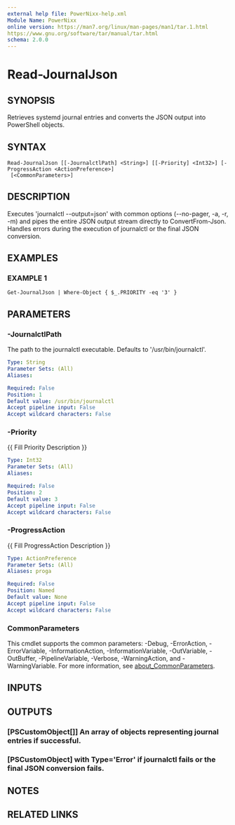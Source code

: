 ```yaml
---
external help file: PowerNixx-help.xml
Module Name: PowerNixx
online version: https://man7.org/linux/man-pages/man1/tar.1.html
https://www.gnu.org/software/tar/manual/tar.html
schema: 2.0.0
---
```


# Read-JournalJson

## SYNOPSIS
Retrieves systemd journal entries and converts the JSON output into PowerShell objects.

## SYNTAX

```
Read-JournalJson [[-JournalctlPath] <String>] [[-Priority] <Int32>] [-ProgressAction <ActionPreference>]
 [<CommonParameters>]
```

## DESCRIPTION
Executes 'journalctl --output=json' with common options (--no-pager, -a, -r, -m)
and pipes the entire JSON output stream directly to ConvertFrom-Json.
Handles errors during the execution of journalctl or the final JSON conversion.

## EXAMPLES

### EXAMPLE 1
```
Get-JournalJson | Where-Object { $_.PRIORITY -eq '3' }
```

## PARAMETERS

### -JournalctlPath
The path to the journalctl executable.
Defaults to '/usr/bin/journalctl'.

```yaml
Type: String
Parameter Sets: (All)
Aliases:

Required: False
Position: 1
Default value: /usr/bin/journalctl
Accept pipeline input: False
Accept wildcard characters: False
```

### -Priority
{{ Fill Priority Description }}

```yaml
Type: Int32
Parameter Sets: (All)
Aliases:

Required: False
Position: 2
Default value: 3
Accept pipeline input: False
Accept wildcard characters: False
```

### -ProgressAction
{{ Fill ProgressAction Description }}

```yaml
Type: ActionPreference
Parameter Sets: (All)
Aliases: proga

Required: False
Position: Named
Default value: None
Accept pipeline input: False
Accept wildcard characters: False
```

### CommonParameters
This cmdlet supports the common parameters: -Debug, -ErrorAction, -ErrorVariable, -InformationAction, -InformationVariable, -OutVariable, -OutBuffer, -PipelineVariable, -Verbose, -WarningAction, and -WarningVariable. For more information, see [about_CommonParameters](http://go.microsoft.com/fwlink/?LinkID=113216).

## INPUTS

## OUTPUTS

### [PSCustomObject[]] An array of objects representing journal entries if successful.
### [PSCustomObject] with Type='Error' if journalctl fails or the final JSON conversion fails.
## NOTES

## RELATED LINKS
